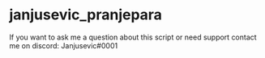 # janjusevic_pranjepara

If you want to ask me a question about this script or need support contact me on discord: Janjusevic#0001
